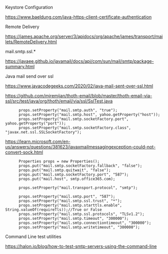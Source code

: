 Keystore Configuration

https://www.baeldung.com/java-https-client-certificate-authentication

Remote Delivery

https://james.apache.org/server/3/apidocs/org/apache/james/transport/mailets/RemoteDelivery.html

mail.smtp.ssl.*

https://javaee.github.io/javamail/docs/api/com/sun/mail/smtp/package-summary.html

Java mail send over ssl

https://www.javacodegeeks.com/2020/02/java-mail-sent-over-ssl.html

https://github.com/mjremijan/thoth-email/blob/master/thoth-email-via-ssl/src/test/java/org/thoth/email/via/ssl/SslTest.java

```
      props.setProperty("mail.smtp.auth", "true");
      props.setProperty("mail.smtp.host", yahoo.getProperty("host"));
      props.setProperty("mail.smtp.socketFactory.port", yahoo.getProperty("port"));
      props.setProperty("mail.smtp.socketFactory.class", "javax.net.ssl.SSLSocketFactory");
```

https://learn.microsoft.com/en-us/answers/questions/381623/javaxmailmessagingexception-could-not-convert-sock.html

```
      Properties props = new Properties();
      props.put("mail.smtp.socketFactory.fallback", "false");  
      props.put("mail.smtp.quitwait", "false");
      props.put("mail.smtp.socketFactory.port", "587");  
      props.put("mail.host", smtp.office365.com);

      props.setProperty("mail.transport.protocol", "smtp");

      props.setProperty("mail.smtp.port", "587");
      props.setProperty("mail.smtp.ssl.trust", "*");
      props.setProperty("mail.smtp.starttls.enable", String.valueOf(requireTls));//True or False
      props.setProperty("mail.smtp.ssl.protocols", "TLSv1.2");
      props.setProperty("mail.smtp.timeout", "300000");
      props.setProperty("mail.smtp.connectiontimeout", "300000");
      props.setProperty("mail.smtp.writetimeout", "300000");
```

Command Line test utilities

https://halon.io/blog/how-to-test-smtp-servers-using-the-command-line
